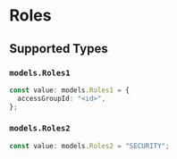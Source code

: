 # Roles


## Supported Types

### `models.Roles1`

```typescript
const value: models.Roles1 = {
  accessGroupId: "<id>",
};
```

### `models.Roles2`

```typescript
const value: models.Roles2 = "SECURITY";
```

